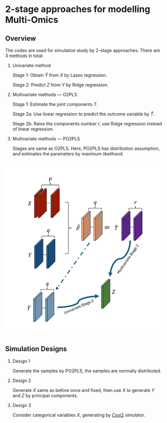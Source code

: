# 2-stage approaches for modelling Multi-Omics
## Overview

The codes are used for simulation study by 2-stage approaches. There are
3 methods in total:

1.  Univariate method

    Stage 1: Obtain $\hat{Y}$ from $X$ by Lasso regression.

    Stage 2: Predict $Z$ from $Y$ by Ridge regression.

2.  Multivariate methods — O2PLS

    Stage 1: Estimate the joint components $T$.

    Stage 2a: Use linear regression to predict the outcome variable by
    $\hat{T}$.

    Stage 2b: Raise the components number $r$, use Ridge regression
    instead of linear regression.

3.  Multivariate methods — PO2PLS

    Stages are same as O2PLS. Here, PO2PLS has distribution assumption,
    and estimates the parameters by maximum likelihood.

<img src="figures/flow.png" alt="Flow Diagram" width="500">

## Simulation Designs

1.  Design 1

    Generate the samples by PO2PLS, the samples are normally
    distributed.

2.  Design 2

    Generate $X$ same as before once and fixed, then use $X$ to generate
    $Y$ and $Z$ by principal components.

3.  Design 3

    Consider categorical variables $X$, generating by
    [Cosi2](https://software.broadinstitute.org/mpg/cosi2/cosidoc.html#orgheadline1)
    simulator.
